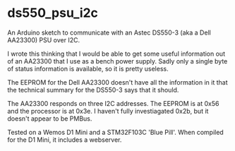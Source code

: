 # ds550_psu_i2c
An Arduino sketch to communicate with an Astec DS550-3 (aka a Dell AA23300) PSU over I2C.

I wrote this thinking that I would be able to get some useful information out of an AA23300
that I use as a bench power supply. Sadly only a single byte of status information is available,
so it is pretty useless.

The EEPROM for the Dell AA23300 doesn't have all the information in it that the technical 
summary for the DS550-3 says that it should.

The AA23300 responds on three I2C addresses. The EEPROM is at 0x56 and the processor is at
0x3e. I haven't fully investiagated 0x2b, but it doesn't appear to be PMBus.

Tested on a Wemos D1 Mini and a STM32F103C 'Blue Pill'. When compiled for the D1 Mini, 
it includes a webserver.
